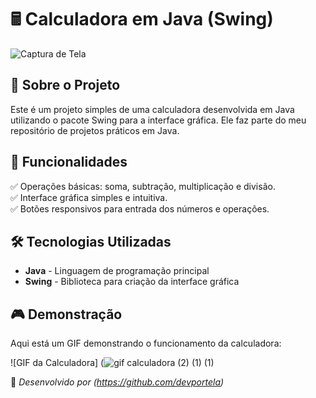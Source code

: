 # 🖩 Calculadora em Java (Swing)

![Captura de Tela](https://github.com/user-attachments/assets/26531bd0-7536-4287-a544-3d3192d4cfbb)

## 📌 Sobre o Projeto
Este é um projeto simples de uma calculadora desenvolvida em Java utilizando o pacote Swing para a interface gráfica. Ele faz parte do meu repositório de projetos práticos em Java.

## 🚀 Funcionalidades
✅ Operações básicas: soma, subtração, multiplicação e divisão.  
✅ Interface gráfica simples e intuitiva.  
✅ Botões responsivos para entrada dos números e operações.

## 🛠️ Tecnologias Utilizadas
- **Java** - Linguagem de programação principal
- **Swing** - Biblioteca para criação da interface gráfica

## 🎮 Demonstração

Aqui está um GIF demonstrando o funcionamento da calculadora:

![GIF da Calculadora]
(![gif calculadora (2) (1) (1)](https://github.com/user-attachments/assets/6eadcbcd-6ef3-45d6-a933-b07c98d7da8c)


📌 *Desenvolvido por (https://github.com/devportela)*


